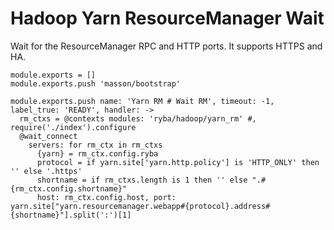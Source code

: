 
# Hadoop Yarn ResourceManager Wait

Wait for the ResourceManager RPC and HTTP ports. It supports HTTPS and HA.

    module.exports = []
    module.exports.push 'masson/bootstrap'

    module.exports.push name: 'Yarn RM # Wait RM', timeout: -1, label_true: 'READY', handler: ->
      rm_ctxs = @contexts modules: 'ryba/hadoop/yarn_rm' #, require('./index').configure
      @wait_connect
        servers: for rm_ctx in rm_ctxs
          {yarn} = rm_ctx.config.ryba
          protocol = if yarn.site['yarn.http.policy'] is 'HTTP_ONLY' then '' else '.https'
          shortname = if rm_ctxs.length is 1 then '' else ".#{rm_ctx.config.shortname}"
          host: rm_ctx.config.host, port: yarn.site["yarn.resourcemanager.webapp#{protocol}.address#{shortname}"].split(':')[1]
